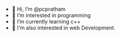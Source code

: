 - 👋 Hi, I’m @pcpratham
- 👀 I’m interested in programming
- 🌱 I’m currently learning c++
- 🌱 I'm also interested in web Development.


<!---
pcpratham/pcpratham is a ✨ special ✨ repository because its `README.md` (this file) appears on your GitHub profile.
You can click the Preview link to take a look at your changes.
--->
